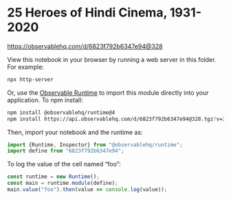 # 25 Heroes of Hindi Cinema, 1931-2020

https://observablehq.com/d/6823f792b6347e94@328

View this notebook in your browser by running a web server in this folder. For
example:

~~~sh
npx http-server
~~~

Or, use the [Observable Runtime](https://github.com/observablehq/runtime) to
import this module directly into your application. To npm install:

~~~sh
npm install @observablehq/runtime@4
npm install https://api.observablehq.com/d/6823f792b6347e94@328.tgz?v=3
~~~

Then, import your notebook and the runtime as:

~~~js
import {Runtime, Inspector} from "@observablehq/runtime";
import define from "6823f792b6347e94";
~~~

To log the value of the cell named “foo”:

~~~js
const runtime = new Runtime();
const main = runtime.module(define);
main.value("foo").then(value => console.log(value));
~~~

